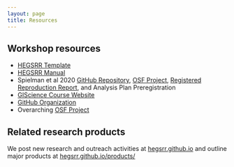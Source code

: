 ```yaml
---
layout: page
title: Resources
---
```


## Workshop resources

- [HEGSRR Template](https://www.github.com/HEGSRR/HEGSRR-Template)
- [HEGSRR Manual](https://www.github.com/HEGSRR/HEGSRR-Manual)
- Spielman et al 2020 [GitHub Repository](https://github.com/HEGSRR/RPl-Spielman-2020), [OSF Project](https://doi.org/10.17605/OSF.IO/DZPE9), [Registered Reproduction Report](https://doi.org/10.17605/OSF.IO/4S62B), and Analysis Plan Preregistration
- [GIScience Course Website](https://opengisci.github.io)
- [GitHub Organization](https://www.github.com/HEGSRR)
- Overarching [OSF Project](https://osf.io/c5a2r/)

## Related research products

We post new research and outreach activities at [hegsrr.github.io](https://hegsrr.github.io/) and outline major products at [hegsrr.github.io/products/](https://hegsrr.github.io/products/)
